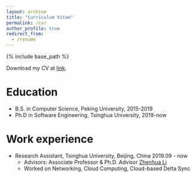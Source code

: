 ```yaml
---
layout: archive
title: "Curriculum Vitae"
permalink: /cv/
author_profile: true
redirect_from:
  - /resume
---
```


{% include base_path %}

Download my CV at [link](/static/cv/jianweizheng_cv_cn.pdf).

Education
======
* B.S. in Computer Science, Peking University, 2015-2019
* Ph.D in Software Engineering, Tsinghua University, 2019-now

Work experience
======
* Research Assistant, Tsinghua University, Beijing, China   2019.09 - now
  * Advisors: Associate Professor & Ph.D. Advisor [Zhenhua Li](http://www.greenorbs.org/people/lzh/)
  * Worked on Networking, Cloud Computing, Cloud-based Delta Sync


<!-- Publications
======
  <ul>{% for post in site.publications %}
    {% include archive-single-cv.html %}
  {% endfor %}</ul>
  
Talks
======
  <ul>{% for post in site.talks %}
    {% include archive-single-talk-cv.html %}
  {% endfor %}</ul>
  
Teaching
======
  <ul>{% for post in site.teaching %}
    {% include archive-single-cv.html %}
  {% endfor %}</ul>
   -->


